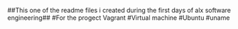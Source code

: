 ##This one of the readme files i created during the first days of alx software engineering##
#For the progect Vagrant
#Virtual machine
#Ubuntu
#uname

